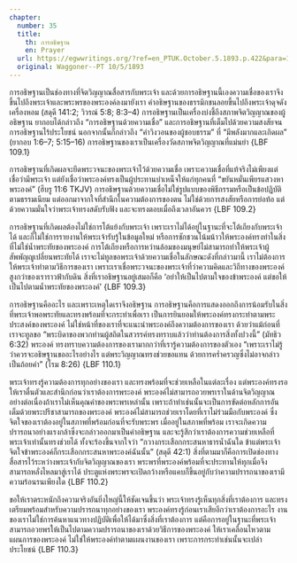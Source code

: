 ```yaml
---
chapter:
  number: 35
  title:
    th: การอธิษฐาน
    en: Prayer
  url: https://egwwritings.org/?ref=en_PTUK.October.5.1893.p.422&para=1525.5666
  original: Waggoner--PT 10/5/1893
---
```


การอธิษฐานเป็นช่องทางที่จิตวิญญาณสื่อสารกับพระเจ้า และด้วยการอธิษฐานนี้เองความเชื่อของเราจึงขึ้นไปถึงพระเจ้าและพระพรของพระองค์ลงมายังเรา คำอธิษฐานของธรรมิกชนลอยขึ้นไปถึงพระเจ้าดุจดังเครื่องหอม (สดุดี 141:2; วิวรณ์ 5:8; 8:3–4) การอธิษฐานเป็นเครื่องบ่งชี้ถึงสภาพจิตวิญญาณของผู้อธิษฐาน ยากอบได้กล่าวถึง “การอธิษฐานด้วยความเชื่อ” และการอธิษฐานที่เต็มไปด้วยความสงสัยจนการอธิษฐานไร้ประโยชน์ นอกจากนั้นก็กล่าวถึง “คำวิงวอนของผู้ชอบธรรม” ที่ “มีพลังมากและเกิดผล” (ยากอบ 1:6–7; 5:15–16) การอธิษฐานของเราเป็นเครื่องวัดสภาพจิตวิญญาณที่แม่นยำ {LBF 109.1}

การอธิษฐานที่เกิดผลจะยึดพระวจนะของพระเจ้าไว้ด้วยความเชื่อ เพราะความเชื่อที่แท้จริงไม่เพียงแต่เชื่อว่ามีพระเจ้า แต่ยังเชื่อว่าพระองค์ทรงเป็นผู้ประทานบำเหน็จให้แก่ทุกคนที่ “ขยันหมั่นเพียรแสวงหาพระองค์” (ฮีบรู 11:6 TKJV) การอธิษฐานด้วยความเชื่อไม่ใช่รูปแบบของพิธีกรรมหรือเป็นข้อปฏิบัติตามธรรมเนียม แต่ออกมาจากใจที่สำนึกในความต้องการของตน ไม่ใช่ด้วยการสงสัยหรือการย่อท้อ แต่ด้วยความมั่นใจว่าพระเจ้าทรงสดับรับฟัง และจะทรงตอบเมื่อถึงเวลาอันควร {LBF 109.2}

การอธิษฐานที่เกิดผลต้องไม่ใช่การโต้แย้งกับพระเจ้า เพราะเราไม่ได้อยู่ในฐานะที่จะโต้เถียงกับพระเจ้าได้ และก็ไม่ใช่การรายงานให้พระเจ้ารับรู้ในข้อมูลใหม่ หรือการชักชวนโน้มน้าวให้พระองค์ทรงทำในสิ่งที่ไม่ใช่น้ำพระทัยของพระองค์ การโต้เถียงหรือการหว่านล้อมของมนุษย์ไม่สามารถทำให้พระเจ้าผู้สัพพัญญูเปลี่ยนพระทัยได้ เราจะไม่ทูลขอพระเจ้าด้วยความเชื่อในลักษณะดังที่กล่าวมานี้ เราไม่ต้องการให้พระเจ้าทำตามวิธีการของเรา เพราะเราเชื่อพระวจนะของพระเจ้าที่ว่าความคิดและวิถีทางของพระองค์สูงกว่าของเราราวฟ้ากับดิน สิ่งที่เราอธิษฐานอยู่เสมอก็คือ ‘อย่าให้เป็นไปตามใจของข้าพระองค์ แต่ขอให้เป็นไปตามน้ำพระทัยของพระองค์’ {LBF 109.3}

การอธิษฐานคืออะไร และเพราะเหตุใดเราจึงอธิษฐาน การอธิษฐานคือการแสดงออกถึงการน้อมรับในสิ่งที่พระเจ้าพอพระทัยและทรงพร้อมที่จะกระทำเพื่อเรา เป็นการยินยอมให้พระองค์ทรงกระทำตามพระประสงค์ของพระองค์ ไม่ใช่หน้าที่ของเราที่จะแนะนำพระองค์ถึงความต้องการของเรา ด้วยว่าแม้ก่อนที่เราจะทูลขอ “พระบิดาของพวกท่านผู้สถิตในสวรรค์ทรงทราบแล้วว่าท่านต้องการสิ่งทั้งปวงนี้” (มัทธิว 6:32) พระองค์ ทรงทราบความต้องการของเรามากกว่าที่เรารู้ความต้องการของตัวเอง “เพราะเราไม่รู้ว่าควรจะอธิษฐานขออะไรอย่างไร แต่พระวิญญาณทรงช่วยขอแทน ด้วยการคร่ำครวญซึ่งไม่อาจกล่าวเป็นถ้อยคำ” (โรม 8:26) {LBF 110.1}

พระเจ้าทรงรู้ความต้องการทุกอย่างของเรา และทรงพร้อมที่จะช่วยเหลือในแต่ละเรื่อง แต่พระองค์ทรงรอให้เราตื่นตัวและสำนึกก่อนว่าเราต้องการพระองค์ พระองค์ไม่สามารถอวยพรเราในด้านจิตวิญญาณอย่างต่อเนื่องถ้าเราไม่เห็นคุณค่าของพระพรเหล่านั้น เพราะถ้าทำเช่นนั้นจะเป็นการขัดต่อหลักการอันเต็มด้วยพระปรีชาสามารถของพระองค์ พระองค์ไม่สามารถช่วยเราโดยที่เราไม่ร่วมมือกับพระองค์ ซึ่งจิตใจของเราต้องอยู่ในสภาพที่พร้อมก่อนที่จะรับพระพร เมื่ออยู่ในสภาพที่พร้อม เราจะเกิดความปรารถนาอย่างแรงกล้าซึ่งจะกล่าวออกมาเป็นคำอธิษฐาน และจะรู้สึกว่าเราต้องการความช่วยเหลือที่พระเจ้าเท่านั้นทรงช่วยได้ ทั้งจะร้องขึ้นจากใจว่า “กวางกระเสือกกระสนหาธารน้ำฉันใด ข้าแต่พระเจ้า จิตใจข้าพระองค์ก็กระเสือกกระสนหาพระองค์ฉันนั้น” (สดุดี 42:1) สิ่งที่ตามมาก็คือการเปิดช่องทางสื่อสารไว้ระหว่างพระเจ้ากับจิตวิญญาณของเรา พระพรที่พระองค์พร้อมที่จะประทานให้ทุกเมื่อจึงสามารถหลั่งไหลมาสู่เราได้ ประตูแห่งพระพรจะเปิดกว้างหรือแคบก็ขึ้นอยู่กับว่าความปรารถนาของเรามีความร้อนรนเพียงใด {LBF 110.2}

ขอให้เราตระหนักถึงความจริงอันยิ่งใหญ่นี้ให้ชัดเจนขึ้นว่า พระเจ้าทรงรู้เห็นทุกสิ่งที่เราต้องการ และทรงเตรียมพร้อมสำหรับความปรารถนาทุกอย่างของเรา พระองค์ทรงรู้ก่อนเราเสียอีกว่าเราต้องการอะไร งานของเราไม่ใช่การค้นหาแนวทางปฏิบัติเพื่อให้ได้มาซึ่งสิ่งที่เราต้องการ แต่คือการอยู่ในฐานะที่พระเจ้าสามารถอวยพรให้เป็นไปตามความปรารถนาของเราด้วยวิธีการของพระองค์ ให้เราเคลื่อนไหวตามแผนการของพระองค์ ไม่ใช่ให้พระองค์ทำตามแผนงานของเรา เพราะการกระทำเช่นนั้นจะเปล่าประโยชน์ {LBF 110.3}
